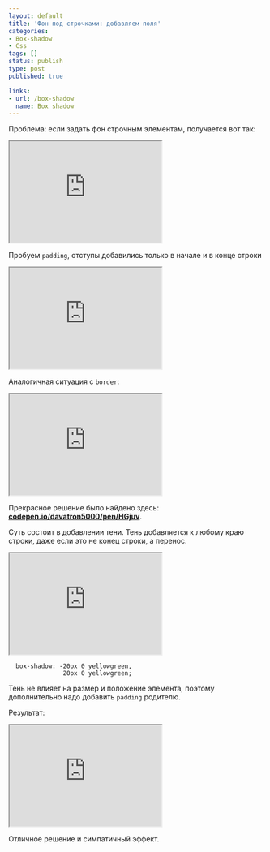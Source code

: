 ```yaml
---
layout: default
title: 'Фон под строчками: добавляем поля'
categories:
- Box-shadow
- Css
tags: []
status: publish
type: post
published: true

links: 
- url: /box-shadow
  name: Box shadow
---
```

Проблема: если задать фон строчным элементам, получается вот так<!--more-->:

<iframe class="jsbin" style="height: 200px" src="http://jsbin.com/IRiheKO/2/embed?output"></iframe>

Пробуем <code>padding</code>, отступы добавились только в начале и в конце строки

<iframe class="jsbin" style="height: 200px" src="http://jsbin.com/IRiheKO/3/embed?output"></iframe>

Аналогичная ситуация с <code>border</code>:

<iframe class="jsbin" style="height: 200px" src="http://jsbin.com/IRiheKO/4/embed?output"></iframe>

Прекрасное решение было найдено здесь: <strong><a href="http://codepen.io/davatron5000/pen/HGjuv">codepen.io/davatron5000/pen/HGjuv</a></strong>.

Суть состоит в добавлении тени. Тень добавляется к любому краю строки, даже если это не конец строки, а перенос.

<iframe class="jsbin" style="height: 200px" src="http://jsbin.com/IRiheKO/7/embed?output"></iframe>

<pre><code class="language-css">  box-shadow: -20px 0 yellowgreen,
               20px 0 yellowgreen;</code></pre>

Тень не влияет на размер и положение элемента, поэтому дополнительно надо добавить <code>padding</code> родителю.

Результат:

<iframe class="jsbin" style="height: 200px" src="http://jsbin.com/IRiheKO/6/embed?output"></iframe>

Отличное решение и симпатичный эффект.

